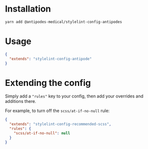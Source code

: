 # Installation

```bash
yarn add @antipodes-medical/stylelint-config-antipodes
```

# Usage

```json
{
  "extends": "stylelint-config-antipode"
}
```

# Extending the config

Simply add a `"rules"` key to your config, then add your overrides and additions there.

For example, to turn off the `scss/at-if-no-null` rule:

```json
{
  "extends": "stylelint-config-recommended-scss",
  "rules": {
    "scss/at-if-no-null": null
  }
}
```